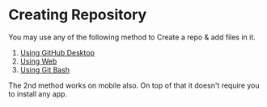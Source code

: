 # Creating Repository

You may use any of the following method to Create a repo & add files in it.

1.  [Using GitHub Desktop](/Creating%20Repo/Using%20GitHub%20Desktop.md)
2.  [Using Web](Creating%20Repo/Using%20Website%20(works%20on%20mobile%20also).md)
3.  [Using Git Bash](/Creating%20RepoUsing%20Git%20Bash.md>)

The 2nd method works on mobile also. On top of that it doesn't require you to install any app.
